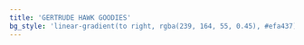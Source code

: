 ```yaml
---
title: 'GERTRUDE HAWK GOODIES'
bg_style: 'linear-gradient(to right, rgba(239, 164, 55, 0.45), #efa437), url(https://s3-us-west-2.amazonaws.com/s.cdpn.io/481345/teacher_student-compressor.jpg)'
---
```

